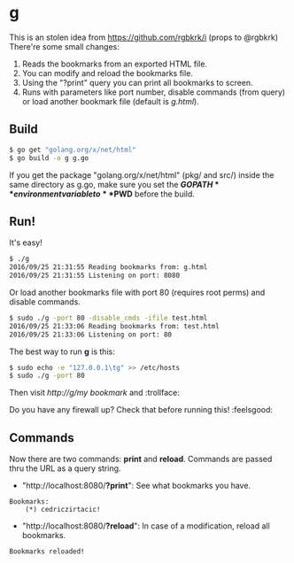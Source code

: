 # g

This is an stolen idea from https://github.com/rgbkrk/i (props to @rgbkrk)
There're some small changes:

1. Reads the bookmarks from an exported HTML file.
2. You can modify and reload the bookmarks file.
3. Using the "?print" query you can print all bookmarks to screen.
3. Runs with parameters like port number, disable commands (from query) or load another bookmark file (default is *g.html*).


## Build
```bash
$ go get "golang.org/x/net/html"
$ go build -o g g.go
```
If you get the package "golang.org/x/net/html" (pkg/ and src/) inside the same directory as g.go, make sure you set the **$GOPATH** environment variable to **$PWD** before the build.

## Run!
It's easy!
```bash
$ ./g
2016/09/25 21:31:55 Reading bookmarks from: g.html
2016/09/25 21:31:55 Listening on port: 8080
```
Or load another bookmarks file with port 80 (requires root perms) and disable commands.
```bash
$ sudo ./g -port 80 -disable_cmds -ifile test.html
2016/09/25 21:33:06 Reading bookmarks from: test.html
2016/09/25 21:33:06 Listening on port: 80
```
The best way to run **g** is this:
```bash
$ sudo echo -e "127.0.0.1\tg" >> /etc/hosts
$ sudo ./g -port 80
```
Then visit *http://g/my bookmark* and :trollface:

Do you have any firewall up? Check that before running this! :feelsgood:

## Commands
Now there are two commands: **print** and **reload**. Commands are passed thru the URL as a query string.

* "http://localhost:8080/**?print**": See what bookmarks you have.
```
Bookmarks:
	(*) cedriczirtacic!
```
* "http://localhost:8080/**?reload**": In case of a modification, reload all bookmarks.
```
Bookmarks reloaded!
```
